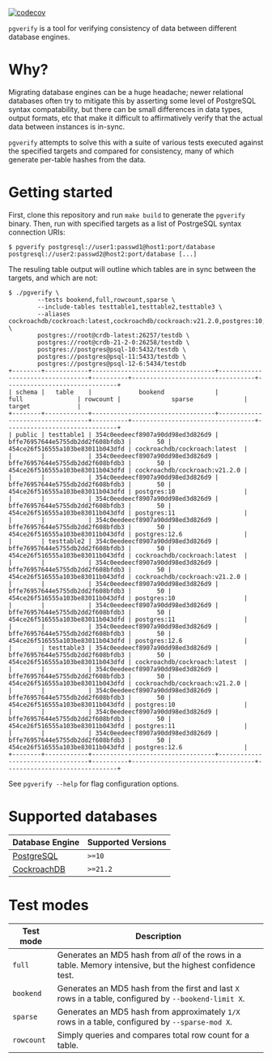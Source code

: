 [![codecov](https://codecov.io/gh/udacity/pgverify/branch/main/graph/badge.svg?token=LsTntCpkUr)](https://codecov.io/gh/udacity/pgverify)

`pgverify` is a tool for verifying consistency of data between different database engines.

# Why?

Migrating database engines can be a huge headache; newer relational databases often try to mitigate this by asserting some level of PostgreSQL syntax compatability, but there can be small differences in data types, output formats, etc that make it difficult to affirmatively verify that the actual data between instances is in-sync.

`pgverify` attempts to solve this with a suite of various tests executed against the specified targets and compared for consistency, many of which generate per-table hashes from the data.

# Getting started

First, clone this repository and run `make build` to generate the `pgverify` binary. Then, run with specified targets as a list of PostrgeSQL syntax connection URIs:

```
$ pgverify postgresql://user1:passwd1@host1:port/database postgresql://user2:passwd2@host2:port/database [...]
```

The resuling table output will outline which tables are in sync between the targets, and which are not:

```
$ ./pgverify \
		--tests bookend,full,rowcount,sparse \
		--include-tables testtable1,testtable2,testtable3 \
		--aliases cockroachdb/cockroach:latest,cockroachdb/cockroach:v21.2.0,postgres:10,postgres:11,postgres:12.6 \
		postgres://root@crdb-latest:26257/testdb \
		postgres://root@crdb-21-2-0:26258/testdb \
		postgres://postgres@psql-10:5432/testdb \
		postgres://postgres@psql-11:5433/testdb \
		postgres://postgres@psql-12-6:5434/testdb
+--------+------------+----------------------------------+----------------------------------+----------+----------------------------------+-------------------------------+
| schema |   table    |             bookend              |               full               | rowcount |              sparse              |            target             |
+--------+------------+----------------------------------+----------------------------------+----------+----------------------------------+-------------------------------+
| public | testtable1 | 354c0eedeecf8907a90dd98ed3d826d9 | bffe76957644e5755db2dd2f608bfdb3 |       50 | 454ce26f516555a103be83011b043dfd | cockroachdb/cockroach:latest  |
|        |            | 354c0eedeecf8907a90dd98ed3d826d9 | bffe76957644e5755db2dd2f608bfdb3 |       50 | 454ce26f516555a103be83011b043dfd | cockroachdb/cockroach:v21.2.0 |
|        |            | 354c0eedeecf8907a90dd98ed3d826d9 | bffe76957644e5755db2dd2f608bfdb3 |       50 | 454ce26f516555a103be83011b043dfd | postgres:10                   |
|        |            | 354c0eedeecf8907a90dd98ed3d826d9 | bffe76957644e5755db2dd2f608bfdb3 |       50 | 454ce26f516555a103be83011b043dfd | postgres:11                   |
|        |            | 354c0eedeecf8907a90dd98ed3d826d9 | bffe76957644e5755db2dd2f608bfdb3 |       50 | 454ce26f516555a103be83011b043dfd | postgres:12.6                 |
|        | testtable2 | 354c0eedeecf8907a90dd98ed3d826d9 | bffe76957644e5755db2dd2f608bfdb3 |       50 | 454ce26f516555a103be83011b043dfd | cockroachdb/cockroach:latest  |
|        |            | 354c0eedeecf8907a90dd98ed3d826d9 | bffe76957644e5755db2dd2f608bfdb3 |       50 | 454ce26f516555a103be83011b043dfd | cockroachdb/cockroach:v21.2.0 |
|        |            | 354c0eedeecf8907a90dd98ed3d826d9 | bffe76957644e5755db2dd2f608bfdb3 |       50 | 454ce26f516555a103be83011b043dfd | postgres:10                   |
|        |            | 354c0eedeecf8907a90dd98ed3d826d9 | bffe76957644e5755db2dd2f608bfdb3 |       50 | 454ce26f516555a103be83011b043dfd | postgres:11                   |
|        |            | 354c0eedeecf8907a90dd98ed3d826d9 | bffe76957644e5755db2dd2f608bfdb3 |       50 | 454ce26f516555a103be83011b043dfd | postgres:12.6                 |
|        | testtable3 | 354c0eedeecf8907a90dd98ed3d826d9 | bffe76957644e5755db2dd2f608bfdb3 |       50 | 454ce26f516555a103be83011b043dfd | cockroachdb/cockroach:latest  |
|        |            | 354c0eedeecf8907a90dd98ed3d826d9 | bffe76957644e5755db2dd2f608bfdb3 |       50 | 454ce26f516555a103be83011b043dfd | cockroachdb/cockroach:v21.2.0 |
|        |            | 354c0eedeecf8907a90dd98ed3d826d9 | bffe76957644e5755db2dd2f608bfdb3 |       50 | 454ce26f516555a103be83011b043dfd | postgres:10                   |
|        |            | 354c0eedeecf8907a90dd98ed3d826d9 | bffe76957644e5755db2dd2f608bfdb3 |       50 | 454ce26f516555a103be83011b043dfd | postgres:11                   |
|        |            | 354c0eedeecf8907a90dd98ed3d826d9 | bffe76957644e5755db2dd2f608bfdb3 |       50 | 454ce26f516555a103be83011b043dfd | postgres:12.6                 |
+--------+------------+----------------------------------+----------------------------------+----------+----------------------------------+-------------------------------+
```

See `pgverify --help` for flag configuration options.

# Supported databases

| Database Engine     | Supported Versions |
| ------------------- | ------------------ |
| [PostgreSQL][psql]  | `>=10`             |
| [CockroachDB][crdb] | `>=21.2`           |

# Test modes

| Test mode  | Description                                                                                                 |
| ---------- | ----------------------------------------------------------------------------------------------------------- |
| `full`     | Generates an MD5 hash from *all* of the rows in a table. Memory intensive, but the highest confidence test. |
| `bookend`  | Generates an MD5 hash from the first and last `X` rows in a table, configured by `--bookend-limit X`.       |
| `sparse`   | Generates an MD5 hash from approximately `1/X` rows in a table, configured by `--sparse-mod X`.             |
| `rowcount` | Simply queries and compares total row count for a table.                                                    |

<!-- Links -->
[crdb]: https://www.cockroachlabs.com/
[psql]: https://www.postgresql.org/

